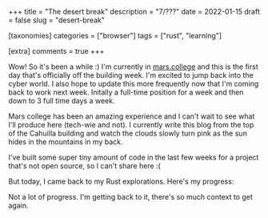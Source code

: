 +++
title = "The desert break"
description = "7/???"
date = 2022-01-15
draft = false
slug = "desert-break"

[taxonomies]
categories = ["browser"]
tags = ["rust", "learning"]

[extra]
comments = true
+++

Wow! So it's been a while :)
I'm currently in [mars.college](mars.college) and this is the first day that's officially off the building week. I'm excited to jump back into the cyber world.
I also hope to update this more frequently now that I'm coming back to work next week. Initally a full-time position for a week and then down to 3 full time days a week.

Mars college has been an amazing experience and I can't wait to see what I'll produce here (tech-wie and not). I currently write this blog from the top of the Cahuilla building and watch the clouds slowly turn pink as the sun hides in the mountains in my back.

I've built some super tiny amount of code in the last few weeks for a project that's not open source, so I can't share here :(

But today, I came back to my Rust explorations. Here's my progress:

Not a lot of progress.
I'm getting back to it, there's so much context to get again.
